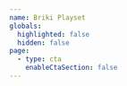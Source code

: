 ```yaml
---
name: Briki Playset
globals:
  highlighted: false
  hidden: false
page:
  - type: cta
    enableCtaSection: false
---
```

